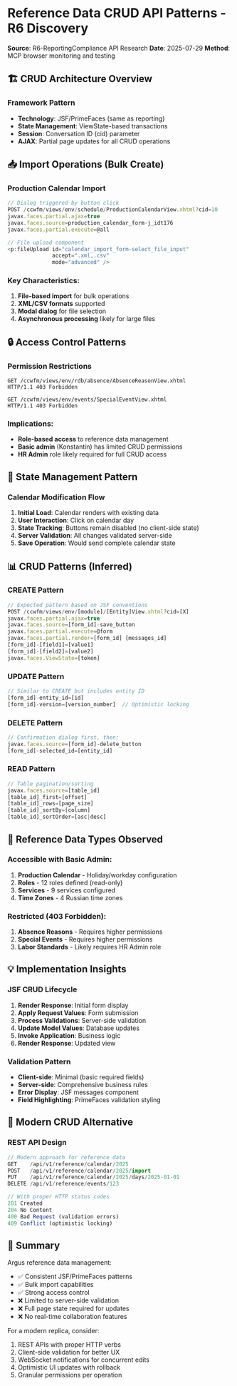 # Reference Data CRUD API Patterns - R6 Discovery

**Source**: R6-ReportingCompliance API Research
**Date**: 2025-07-29
**Method**: MCP browser monitoring and testing

## 🏗️ CRUD Architecture Overview

### Framework Pattern
- **Technology**: JSF/PrimeFaces (same as reporting)
- **State Management**: ViewState-based transactions
- **Session**: Conversation ID (cid) parameter
- **AJAX**: Partial page updates for all CRUD operations

## 📥 Import Operations (Bulk Create)

### Production Calendar Import
```javascript
// Dialog triggered by button click
POST /ccwfm/views/env/schedule/ProductionCalendarView.xhtml?cid=10
javax.faces.partial.ajax=true
javax.faces.source=production_calendar_form-j_idt176
javax.faces.partial.execute=@all

// File upload component
<p:fileUpload id="calendar_import_form-select_file_input"
              accept=".xml,.csv"
              mode="advanced" />
```

### Key Characteristics:
1. **File-based import** for bulk operations
2. **XML/CSV formats** supported
3. **Modal dialog** for file selection
4. **Asynchronous processing** likely for large files

## 🔒 Access Control Patterns

### Permission Restrictions
```http
GET /ccwfm/views/env/rdb/absence/AbsenceReasonView.xhtml
HTTP/1.1 403 Forbidden

GET /ccwfm/views/env/events/SpecialEventView.xhtml  
HTTP/1.1 403 Forbidden
```

### Implications:
- **Role-based access** to reference data management
- **Basic admin** (Konstantin) has limited CRUD permissions
- **HR Admin** role likely required for full CRUD access

## 🔄 State Management Pattern

### Calendar Modification Flow
1. **Initial Load**: Calendar renders with existing data
2. **User Interaction**: Click on calendar day
3. **State Tracking**: Buttons remain disabled (no client-side state)
4. **Server Validation**: All changes validated server-side
5. **Save Operation**: Would send complete calendar state

## 📊 CRUD Patterns (Inferred)

### CREATE Pattern
```javascript
// Expected pattern based on JSF conventions
POST /ccwfm/views/env/[module]/[Entity]View.xhtml?cid=[X]
javax.faces.partial.ajax=true
javax.faces.source=[form_id]-save_button
javax.faces.partial.execute=@form
javax.faces.partial.render=[form_id] [messages_id]
[form_id]-[field1]=[value1]
[form_id]-[field2]=[value2]
javax.faces.ViewState=[token]
```

### UPDATE Pattern
```javascript
// Similar to CREATE but includes entity ID
[form_id]-entity_id=[id]
[form_id]-version=[version_number]  // Optimistic locking
```

### DELETE Pattern
```javascript
// Confirmation dialog first, then:
javax.faces.source=[form_id]-delete_button
[form_id]-selected_id=[entity_id]
```

### READ Pattern
```javascript
// Table pagination/sorting
javax.faces.source=[table_id]
[table_id]_first=[offset]
[table_id]_rows=[page_size]
[table_id]_sortBy=[column]
[table_id]_sortOrder=[asc|desc]
```

## 🎯 Reference Data Types Observed

### Accessible with Basic Admin:
1. **Production Calendar** - Holiday/workday configuration
2. **Roles** - 12 roles defined (read-only)
3. **Services** - 9 services configured
4. **Time Zones** - 4 Russian time zones

### Restricted (403 Forbidden):
1. **Absence Reasons** - Requires higher permissions
2. **Special Events** - Requires higher permissions
3. **Labor Standards** - Likely requires HR Admin role

## 💡 Implementation Insights

### JSF CRUD Lifecycle
1. **Render Response**: Initial form display
2. **Apply Request Values**: Form submission
3. **Process Validations**: Server-side validation
4. **Update Model Values**: Database updates
5. **Invoke Application**: Business logic
6. **Render Response**: Updated view

### Validation Pattern
- **Client-side**: Minimal (basic required fields)
- **Server-side**: Comprehensive business rules
- **Error Display**: JSF messages component
- **Field Highlighting**: PrimeFaces validation styling

## 🚀 Modern CRUD Alternative

### REST API Design
```javascript
// Modern approach for reference data
GET    /api/v1/reference/calendar/2025
POST   /api/v1/reference/calendar/2025/import
PUT    /api/v1/reference/calendar/2025/days/2025-01-01
DELETE /api/v1/reference/events/123

// With proper HTTP status codes
201 Created
204 No Content
400 Bad Request (validation errors)
409 Conflict (optimistic locking)
```

## 📝 Summary

Argus reference data management:
- ✅ Consistent JSF/PrimeFaces patterns
- ✅ Bulk import capabilities
- ✅ Strong access control
- ❌ Limited to server-side validation
- ❌ Full page state required for updates
- ❌ No real-time collaboration features

For a modern replica, consider:
1. REST APIs with proper HTTP verbs
2. Client-side validation for better UX
3. WebSocket notifications for concurrent edits
4. Optimistic UI updates with rollback
5. Granular permissions per operation